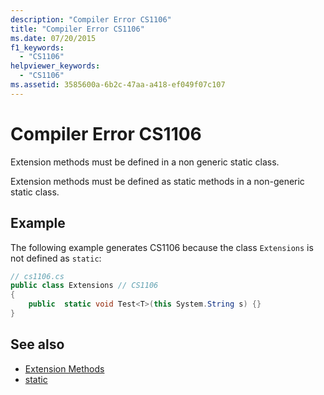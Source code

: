 ```yaml
---
description: "Compiler Error CS1106"
title: "Compiler Error CS1106"
ms.date: 07/20/2015
f1_keywords: 
  - "CS1106"
helpviewer_keywords: 
  - "CS1106"
ms.assetid: 3585600a-6b2c-47aa-a418-ef049f07c107
---
```

# Compiler Error CS1106
Extension methods must be defined in a non generic static class.  
  
 Extension methods must be defined as static methods in a non-generic static class.  
  
## Example  
 The following example generates CS1106 because the class `Extensions` is not defined as `static`:  
  
```csharp  
// cs1106.cs  
public class Extensions // CS1106  
{  
    public  static void Test<T>(this System.String s) {}  
}  
```  
  
## See also

- [Extension Methods](../programming-guide/classes-and-structs/extension-methods.md)
- [static](../language-reference/keywords/static.md)
